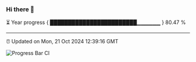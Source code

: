 ### Hi there 👋

⏳ Year progress { ████████████████████████▁▁▁▁▁▁ } 80.47 %

---

⏰ Updated on Mon, 21 Oct 2024 12:39:16 GMT

![Progress Bar CI](https://github.com/liununu/liununu/workflows/Progress%20Bar%20CI/badge.svg)
